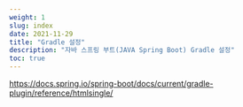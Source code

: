 ```yaml
---
weight: 1
slug: index
date: 2021-11-29
title: "Gradle 설정"
description: "자바 스프링 부트(JAVA Spring Boot) Gradle 설정"
toc: true
---
```


https://docs.spring.io/spring-boot/docs/current/gradle-plugin/reference/htmlsingle/
